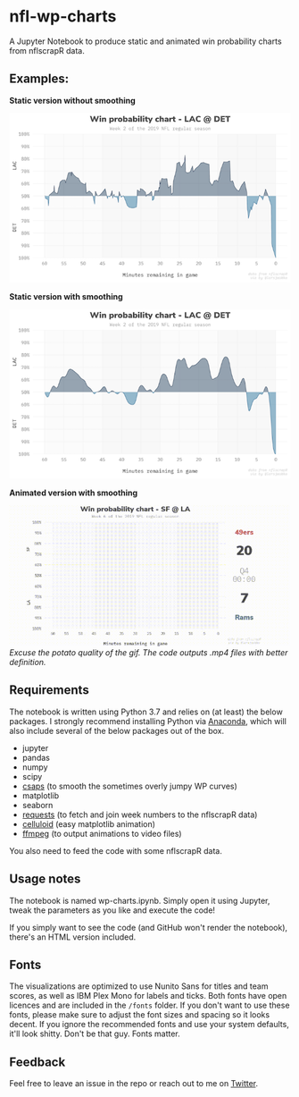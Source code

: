 # nfl-wp-charts
A Jupyter Notebook to produce static and animated win probability charts from nflscrapR data.

## Examples:

**Static version without smoothing**

![Static](output/example.png)


**Static version with smoothing**

![Static](output/example_smooth.png)


**Animated version with smoothing**

![Animated](output/example.gif)
*Excuse the potato quality of the gif. The code outputs .mp4 files with better definition.*

## Requirements
The notebook is written using Python 3.7 and relies on (at least) the below packages. I strongly recommend installing Python via [Anaconda](https://www.anaconda.com/distribution/), which will also include several of the below packages out of the box.
- jupyter
- pandas
- numpy
- scipy
- [csaps](https://github.com/espdev/csaps) (to smooth the sometimes overly jumpy WP curves)
- matplotlib
- seaborn
- [requests](https://requests.kennethreitz.org/en/master/) (to fetch and join week numbers to the nflscrapR data)
- [celluloid](https://github.com/jwkvam/celluloid) (easy matplotlib animation)
- [ffmpeg](https://ffmpeg.org/download.html) (to output animations to video files)

You also need to feed the code with some nflscrapR data.

## Usage notes
The notebook is named wp-charts.ipynb. Simply open it using Jupyter, tweak the parameters as you like and execute the code!

If you simply want to see the code (and GitHub won't render the notebook), there's an HTML version included.

## Fonts
The visualizations are optimized to use Nunito Sans for titles and team scores, as well as IBM Plex Mono for labels and ticks. Both fonts have open licences and are included in the `/fonts` folder. If you don't want to use these fonts, please make sure to adjust the font sizes and spacing so it looks decent. If you ignore the recommended fonts and use your system defaults, it'll look shitty. Don't be that guy. Fonts matter.

## Feedback
Feel free to leave an issue in the repo or reach out to me on [Twitter](https://twitter.com/larsjaakko/).
